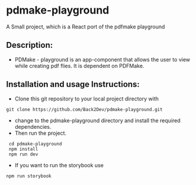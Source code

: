 # pdmake-playground

A Small project, which is a React port of the pdfmake playground

## Description:
- PDMake - playground is an app-component that allows the user to view while creating pdf flies. It is dependent on PDFMake.

## Installation and usage Instructions:
 - Clone this git repository to your local project directory with 
  ```
  git clone https://github.com/Back2Dev/pdmake-playground.git
  ```

  - change to the pdmake-playground directory and install the required dependencies.
  - Then run the project.
  
  ```
   cd pdmake-playground
   npm install
   npm run dev
   ```
   - If you want to run the storybook use
  
  ```
  npm run storybook
  ```

